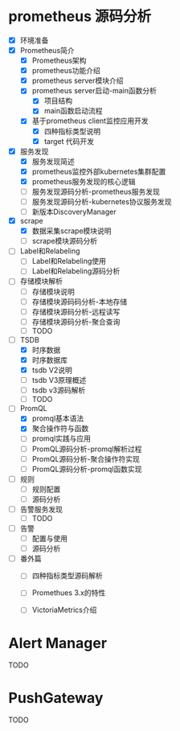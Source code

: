 
# prometheus 源码分析
-  [x] 环境准备
-  [x] Prometheus简介
   -  [x] Prometheus架构
   -  [x] prometheus功能介绍
   -  [x] prometheus server模块介绍
   -  [x] prometheus server启动-main函数分析
      -  [x] 项目结构
      -  [x] main函数启动流程
   -  [x] 基于prometheus client监控应用开发
      -  [x] 四种指标类型说明
      -  [x] target 代码开发
-  [x] 服务发现
   -  [x] 服务发现简述
   -  [x] prometheus监控外部kubernetes集群配置
   -  [x] prometheus服务发现的核心逻辑
   -  [ ] 服务发现源码分析-prometheus服务发现
   -  [ ] 服务发现源码分析-kubernetes协议服务发现
   -  [ ] 新版本DiscoveryManager
-  [x] scrape
   -  [x] 数据采集scrape模块说明
   -  [ ] scrape模块源码分析
-  [ ] Label和Relabeling
   -  [ ] Label和Relabeling使用
   -  [ ] Label和Relabeling源码分析
-  [ ] 存储模块解析
   -  [ ] 存储模块说明
   -  [ ] 存储模块源码码分析-本地存储
   -  [ ] 存储模块源码分析-远程读写
   -  [ ] 存储模块源码分析-聚合查询
   -  [ ] TODO
-  [ ] TSDB
   -  [x] 时序数据
   -  [x] 时序数据库
   -  [x] tsdb V2说明
   -  [ ] tsdb V3原理概述
   -  [ ] tsdb v3源码解析
   -  [ ] TODO
-  [ ] PromQL
   -  [x] promql基本语法
   -  [x] 聚合操作符与函数
   -  [ ] promql实践与应用
   -  [ ] PromQL源码分析-promql解析过程
   -  [ ] PromQL源码分析-聚合操作符实现
   -  [ ] PromQL源码分析-promql函数实现
-  [ ] 规则
   -  [ ] 规则配置
   -  [ ] 源码分析
-  [ ] 告警服务发现
   -  [ ] TODO
-  [ ] 告警
   -  [ ] 配置与使用
   -  [ ] 源码分析
-  [ ] 番外篇
   -  [ ] 四种指标类型源码解析
   -  [ ] Promethues 3.x的特性
   -  [ ] VictoriaMetrics介绍
   

# **Alert Manager**
TODO



# **PushGateway**

TODO

